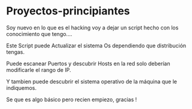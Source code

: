 # Proyectos-principiantes
Soy nuevo en lo que es el hacking voy a dejar un script hecho con los conocimiento que tengo....

Este Script puede Actualizar el sistema Os dependiendo que distribución tengas.

Puede escanear Puertos y descubrir Hosts en la red solo deberían modificarle el rango de IP.

Y tambien puede descubrir el sistema operativo de la máquina que le indiquemos.


Se que es algo básico pero recien empiezo, gracias !

